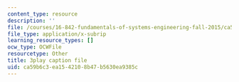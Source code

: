 ```yaml
---
content_type: resource
description: ''
file: /courses/16-842-fundamentals-of-systems-engineering-fall-2015/ca59b6c3ea1542108b47b5630ea9385c_ScbSrUSbumo.srt
file_type: application/x-subrip
learning_resource_types: []
ocw_type: OCWFile
resourcetype: Other
title: 3play caption file
uid: ca59b6c3-ea15-4210-8b47-b5630ea9385c
---
```

